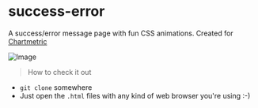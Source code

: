 # success-error

A success/error message page with fun CSS animations.
Created for [Chartmetric](https://chartmetric.io)

![Image](http://postfiles16.naver.net/MjAxNzEwMDlfMjQx/MDAxNTA3NTI5NDc3OTE0.ul63rRhLZzSrLNZ-jQYJQrZ0p-lxkHg7tMY8nys5gVMg.e_UB89hxIrpJ5_1koNTLmml4g0DzGg6SZpOa759BkzMg.GIF.jaeyo_on/Oct-06-2017_04-05-52.gif?type=w1)

> How to check it out

* `git clone` somewhere
* Just open the `.html` files with any kind of web browser you're using :-)
